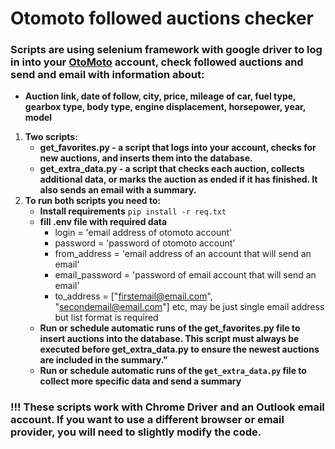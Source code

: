 # Otomoto followed auctions checker

### Scripts are using selenium framework with google driver to log in into your [OtoMoto](https://www.otomoto.pl) account, check followed auctions and send and email with information about:

- **Auction link, date of follow, city, price, mileage of car, fuel type, gearbox type, body type, engine displacement, horsepower, year, model**

1. **Two scripts:**
	- **get_favorites.py - a script that logs into your account, checks for new auctions, and inserts them into the database.**
	- **get_extra_data.py - a script that checks each auction, collects additional data, or marks the auction as ended if it has finished. It also sends an email with a summary.**
2. **To run both scripts you need to:**
	- **Install requirements** `pip install -r req.txt`
	- **fill .env file with required data**
		- login = 'email address of otomoto account'
		- password = 'password of otomoto account'
		- from_address = 'email address of an account that will send an email'
		- email_password = 'password of email account that will send an email'
		- to_address = ["firstemail@email.com", "secondemail@email.com"] etc, may be just single email address but list format is required
	- **Run or schedule automatic runs of the get_favorites.py file to insert auctions into the database. This script must always be executed before get_extra_data.py to ensure the newest auctions are included in the summary."**
	- **Run or schedule automatic runs of the `get_extra_data.py` file to collect more specific data and send a summary**
### !!! These scripts work with Chrome Driver and an Outlook email account. If you want to use a different browser or email provider, you will need to slightly modify the code.
